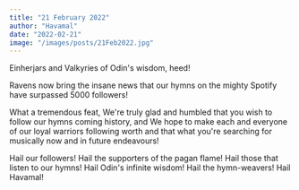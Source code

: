 ```yaml
---
title: "21 February 2022"
author: "Havamal"
date: "2022-02-21"
image: "/images/posts/21Feb2022.jpg"
---
```


Einherjars and Valkyries of Odin's wisdom, heed!

Ravens now bring the insane news that our hymns on the mighty Spotify have surpassed 5000 followers!

What a tremendous feat, We're truly glad and humbled that you wish to follow our hymns coming history, and We hope to make each and everyone of our loyal warriors following worth and that what you're searching for musically now and in future endeavours!

Hail our followers! Hail the supporters of the pagan flame! Hail those that listen to our hymns! Hail Odin's infinite wisdom! Hail the hymn-weavers! Hail Havamal!